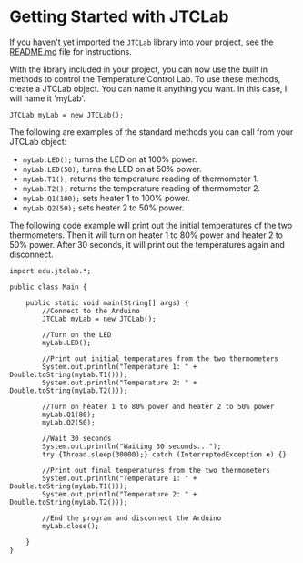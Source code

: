 
# Getting Started with JTCLab

If you haven't yet imported the ```JTCLab``` library into your project, see the [README.md](https://github.com/APMonitor/JTCLab/blob/master/README.md) file for instructions.

With the library included in your project, you can now use the built in methods to control the Temperature Control Lab. To use these methods, create a JTCLab object. You can name it anything you want. In this case, I will name it 'myLab'.

```JTCLab myLab = new JTCLab();```

The following are examples of the standard methods you can call from your JTCLab object:

-  ```myLab.LED();``` turns the LED on at 100% power.
-  ```myLab.LED(50);```  turns the LED on at 50% power.
- ```myLab.T1();``` returns the temperature reading of thermometer 1.
- ```myLab.T2();``` returns the temperature reading of thermometer 2.
- ```myLab.Q1(100);``` sets heater 1 to 100% power.
- ```myLab.Q2(50);``` sets heater 2 to 50% power.

The following code example will print out the initial temperatures of the two thermometers. Then it will turn on heater 1 to 80% power and heater 2 to 50% power. After 30 seconds, it will print out the temperatures again and disconnect.

```
import edu.jtclab.*;

public class Main {

	public static void main(String[] args) {
		//Connect to the Arduino
		JTCLab myLab = new JTCLab();
		
		//Turn on the LED
		myLab.LED();
		
		//Print out initial temperatures from the two thermometers
		System.out.println("Temperature 1: " + Double.toString(myLab.T1()));
		System.out.println("Temperature 2: " + Double.toString(myLab.T2()));
		
		//Turn on heater 1 to 80% power and heater 2 to 50% power
		myLab.Q1(80);
		myLab.Q2(50);
		
		//Wait 30 seconds
		System.out.println("Waiting 30 seconds...");
		try {Thread.sleep(30000);} catch (InterruptedException e) {}
		
		//Print out final temperatures from the two thermometers
		System.out.println("Temperature 1: " + Double.toString(myLab.T1()));
		System.out.println("Temperature 2: " + Double.toString(myLab.T2()));
		
		//End the program and disconnect the Arduino
		myLab.close();
		
	}
}

```